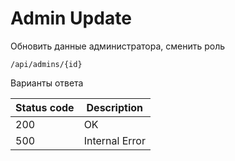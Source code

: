 Admin Update
===================

Обновить данные администратора, сменить роль

```shell title="Method <span class='color-method'>PUT</span>"
/api/admins/{id}
```

Варианты ответа

| Status code                          | Description    |
|--------------------------------------|----------------|
| <span class='color-200'>200</span>   | OK             |
| <span class='color-error'>500</span> | Internal Error |
